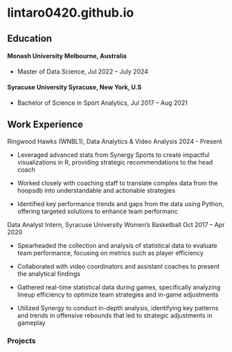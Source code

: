# lintaro0420.github.io

## Education 
#### Monash University Melbourne, Australia

- Master of Data Science, Jul 2022 – July 2024

#### Syracuse University Syracuse, New York, U.S

- Bachelor of Science in Sport Analytics, Jul 2017 – Aug 2021

## Work Experience 
Ringwood Hawks (WNBL1), Data Analytics & Video Analysis 2024 - Present

- Leveraged advanced stats from Synergy Sports to create impactful visualizations in R, providing strategic recommendations to the head coach

- Worked closely with coaching staff to translate complex data from the hoopsdb into understandable and actionable strategies

- Identified key performance trends and gaps from the data using Python, offering targeted solutions to enhance team performanc

Data Analyst Intern, Syracuse University Women’s Basketball Oct 2017 – Apr 2020

- Spearheaded the collection and analysis of statistical data to evaluate team performance, focusing on metrics such as player efficiency

- Collaborated with video coordinators and assistant coaches to present the analytical findings

- Gathered real-time statistical data during games, specifically analyzing lineup efficiency to optimize team strategies and in-game adjustments

- Utilized Synergy to conduct in-depth analysis, identifying key patterns and trends in offensive rebounds that led to strategic adjustments in gameplay

### Projects 
